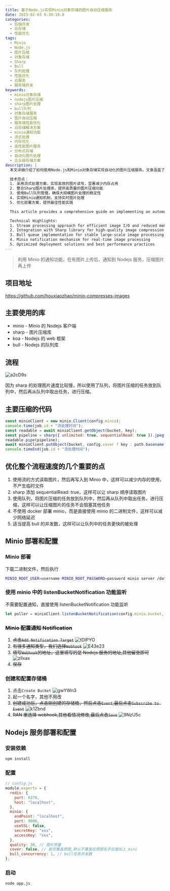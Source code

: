 ```yaml
---
title: 基于Node.js实现Minio对象存储的图片自动压缩服务
date: 2023-02-03 9:39:18.0
categories:
  - 后端开发
  - 云存储
  - 性能优化
tags:
  - Minio
  - Node.js
  - 图片压缩
  - 对象存储
  - Sharp
  - Bull
  - 队列处理
  - 性能优化
  - 云服务
  - 服务端开发
keywords:
  - minio对象存储
  - nodejs图片压缩
  - sharp图片处理
  - bull队列
  - 对象存储服务
  - 图片自动压缩
  - 服务端性能优化
  - 云存储解决方案
  - minio通知功能
  - 流式处理
  - 内存优化
  - 高性能图片服务
  - 分布式存储
  - 自动化图片处理
  - 企业级存储方案
description: |
  本文详细介绍了如何使用Node.js和Minio对象存储实现自动化的图片压缩服务。文章涵盖了完整的技术实现方案，包括Minio服务配置、Node.js服务开发、Sharp图片处理和Bull队列管理等核心技术点。

  技术亮点：
  1. 采用流式处理方案，实现高效的图片读写，显著减少内存占用
  2. 整合Sharp图片处理库，提供高质量的图片压缩功能
  3. 使用Bull队列管理，确保大规模图片处理的稳定性
  4. 实现Minio通知机制，支持实时图片处理
  5. 优化部署方案，提供最佳性能实践

  This article provides a comprehensive guide on implementing an automated image compression service using Node.js and Minio object storage. It covers the complete technical implementation, including Minio service configuration, Node.js service development, Sharp image processing, and Bull queue management.

  Technical Highlights:
  1. Stream processing approach for efficient image I/O and reduced memory usage
  2. Integration with Sharp library for high-quality image compression
  3. Bull queue implementation for stable large-scale image processing
  4. Minio notification mechanism for real-time image processing
  5. Optimized deployment solutions and best performance practices
---
```


> 利用 Minio 的通知功能，在有图片上传后，通知到 Nodejs 服务，压缩图片再上传

## 项目地址

https://github.com/houxiaozhao/minio-compresses-images

## 主要使用的库

- minio - Minio 的 Nodejs 客户端
- sharp - 图片压缩库
- koa - Nodejs 的 web 框架
- bull - Nodejs 的队列库

## 流程

![a2cD9s](https://cdn.jsdelivr.net/gh/houxiaozhao/imageLibrary@master/uPic/2023/02/03/a2cD9s.jpg)

因为 sharp 的处理图片速度比较慢，所以使用了队列，将图片压缩的任务放到队列中，然后再从队列中取出任务，进行压缩。

## 主要压缩的代码

```js
const minioClient = new minio.Client(config.minio);
console.time(job.id + "流处理时间");
const readable = await minioClient.getObject(bucket, key);
const pipeline = sharp({ unlimited: true, sequentialRead: true }).jpeg({ quality: config.quality });
readable.pipe(pipeline);
await minioClient.putObject(bucket, config.cover ? key : path.basename(key, path.extname(key)) + "_mini" + path.extname(key), pipeline, { "Content-Type": "image/jpeg", mini: "true" });
console.timeEnd(job.id + "流处理时间");
```

## 优化整个流程速度的几个重要的点

1. 使用流的方式读取图片，然后再写入到 Minio 中，这样可以减少内存的使用，不产生临时文件
2. sharp 添加 sequentialRead: true，这样可以让 sharp 顺序读取图片
3. 使用队列，将图片压缩的任务放到队列中，然后再从队列中取出任务，进行压缩，这样可以让压缩图片的任务不会阻塞其他任务
4. 不使用 docker 部署 minio，而是直接使用 minio 的二进制文件，这样可以减少网络延迟
5. 适当提高 bull 的并发数，这样可以让队列中的任务更快的被处理

## Minio 部署和配置

### Minio 部署

下载二进制文件，然后执行

```bash
MINIO_ROOT_USER=username MINIO_ROOT_PASSWORD=password minio server /data/minio --console-address ":9001"
```

### 使用 minio 中的 listenBucketNotification 功能监听

不需要配置通知，直接使用 listenBucketNotification 功能监听

```javascript
let poller = minioClient.listenBucketNotification(config.minio.bucket, "", "", ["s3:ObjectCreated:Put"]);
```

### ~~Minio 配置通知 Notification~~

1. ~~点击`Add Notification Target`~~
   ![tDIPYO](https://cdn.jsdelivr.net/gh/houxiaozhao/imageLibrary@master/uPic/2023/02/03/tDIPYO.png)
2. ~~有很多通知类型，我们选择`Webhook`~~
   ![E43e23](https://cdn.jsdelivr.net/gh/houxiaozhao/imageLibrary@master/uPic/2023/02/03/E43e23.png)
3. ~~填写`Webhook`的地址，这里填写的是 Nodejs 服务的地址,其他留空即可~~
   ![zlIxax](https://cdn.jsdelivr.net/gh/houxiaozhao/imageLibrary@master/uPic/2023/02/03/zlIxax.png)
4. ~~保存~~

### 创建和配置存储桶

1. 点击`Create Bucket`
   ![gwYWn3](https://cdn.jsdelivr.net/gh/houxiaozhao/imageLibrary@master/uPic/2023/02/03/gwYWn3.png)
2. 起一个名字，其他不用改
3. ~~创建成功后，点击刚创建的存储桶，然后点击`Event`,最后点击`Subscribe to Event`~~
   ![k1Zbnd](https://cdn.jsdelivr.net/gh/houxiaozhao/imageLibrary@master/uPic/2023/02/03/k1Zbnd.png)
4. ~~RAN 里选择 webhook,其他看情况修改,最后点击`Save`~~
   ![9NzU5c](https://cdn.jsdelivr.net/gh/houxiaozhao/imageLibrary@master/uPic/2023/02/03/9NzU5c.png)

## Nodejs 服务部署和配置

### 安装依赖

```bash
npm install
```

### 配置

```js
// config.js
module.exports = {
  redis: {
    port: 6379,
    host: "localhost",
  },
  minio: {
    endPoint: "localhost",
    port: 9000,
    useSSL: false,
    secretKey: "xxx",
    accessKey: "xxx",
  },
  quality: 30, // 图片质量
  cover: false, // 是否覆盖原图,默认不覆盖在原图名字后面加上_mini
  bull_concurrency: 1, // bull任务并发数
};
```

### 启动

```bash
node app.js
```

